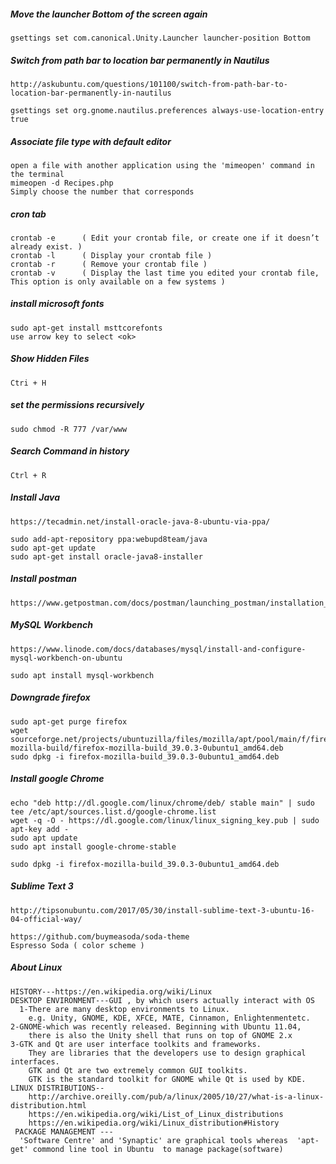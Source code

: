 ##### Move the launcher Bottom of the screen again

	gsettings set com.canonical.Unity.Launcher launcher-position Bottom


##### Switch from path bar to location bar permanently in Nautilus

	http://askubuntu.com/questions/101100/switch-from-path-bar-to-location-bar-permanently-in-nautilus

	gsettings set org.gnome.nautilus.preferences always-use-location-entry  true


##### Associate file type with default editor

	open a file with another application using the 'mimeopen' command in the terminal
	mimeopen -d Recipes.php
	Simply choose the number that corresponds


##### cron tab

	crontab -e    	( Edit your crontab file, or create one if it doesn’t already exist. )
	crontab -l      ( Display your crontab file )
	crontab -r      ( Remove your crontab file )
	crontab -v      ( Display the last time you edited your crontab file, This option is only available on a few systems )


##### install microsoft fonts

	sudo apt-get install msttcorefonts
	use arrow key to select <ok>


##### Show Hidden Files

	Ctri + H


##### set the permissions recursively

	sudo chmod -R 777 /var/www


##### Search Command in history

	Ctrl + R


##### Install Java

	https://tecadmin.net/install-oracle-java-8-ubuntu-via-ppa/

	sudo add-apt-repository ppa:webupd8team/java
	sudo apt-get update
	sudo apt-get install oracle-java8-installer



##### Install  postman
	https://www.getpostman.com/docs/postman/launching_postman/installation_and_updates


##### MySQL Workbench
	
	https://www.linode.com/docs/databases/mysql/install-and-configure-mysql-workbench-on-ubuntu

	sudo apt install mysql-workbench

##### Downgrade firefox

	sudo apt-get purge firefox
	wget sourceforge.net/projects/ubuntuzilla/files/mozilla/apt/pool/main/f/firefox-mozilla-build/firefox-mozilla-build_39.0.3-0ubuntu1_amd64.deb
	sudo dpkg -i firefox-mozilla-build_39.0.3-0ubuntu1_amd64.deb


##### Install google Chrome

	echo "deb http://dl.google.com/linux/chrome/deb/ stable main" | sudo tee /etc/apt/sources.list.d/google-chrome.list
	wget -q -O - https://dl.google.com/linux/linux_signing_key.pub | sudo apt-key add -
	sudo apt update
	sudo apt install google-chrome-stable

	sudo dpkg -i firefox-mozilla-build_39.0.3-0ubuntu1_amd64.deb

##### Sublime Text 3

	http://tipsonubuntu.com/2017/05/30/install-sublime-text-3-ubuntu-16-04-official-way/

	https://github.com/buymeasoda/soda-theme
	Espresso Soda ( color scheme )


##### About Linux

	HISTORY---https://en.wikipedia.org/wiki/Linux
	DESKTOP ENVIRONMENT---GUI , by which users actually interact with OS
	  1-There are many desktop environments to Linux.
		e.g. Unity, GNOME, KDE, XFCE, MATE, Cinnamon, Enlightenmentetc.
	2-GNOME-which was recently released. Beginning with Ubuntu 11.04,
		there is also the Unity shell that runs on top of GNOME 2.x
	3-GTK and Qt are user interface toolkits and frameworks.
		They are libraries that the developers use to design graphical interfaces.
		GTK and Qt are two extremely common GUI toolkits.
		GTK is the standard toolkit for GNOME while Qt is used by KDE.
	LINUX DISTRIBUTIONS--
		http://archive.oreilly.com/pub/a/linux/2005/10/27/what-is-a-linux-distribution.html
		https://en.wikipedia.org/wiki/List_of_Linux_distributions
		https://en.wikipedia.org/wiki/Linux_distribution#History
	 PACKAGE MANAGEMENT ---
	  'Software Centre' and 'Synaptic' are graphical tools whereas  'apt-get' commond line tool in Ubuntu  to manage package(software)


	


	






